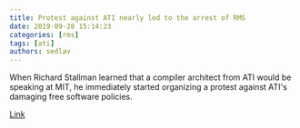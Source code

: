 ```yaml
---
title: Protest against ATI nearly led to the arrest of RMS
date: 2019-09-28 15:14:23
categories: [rms]
tags: [ati]
authors: sedlav
---
```


When Richard Stallman learned that a compiler architect from ATI would be speaking at MIT, he immediately started organizing a protest against ATI's damaging free software policies. 

[Link](https://www.fsf.org/blogs/community/rms-ati-protest.html)

